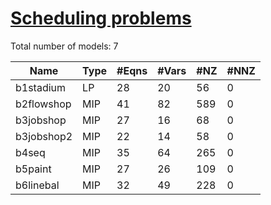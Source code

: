 #  [Scheduling problems](https://examples.xpress.fico.com/example.pl?id=mosel_app_2)

Total number of models:   7

| Name       | Type | #Eqns | #Vars | #NZ | #NNZ |
|------------|------|-------|-------|-----|------|
| b1stadium  | LP   | 28    | 20    | 56  | 0    |
| b2flowshop | MIP  | 41    | 82    | 589 | 0    |
| b3jobshop  | MIP  | 27    | 16    | 68  | 0    |
| b3jobshop2 | MIP  | 22    | 14    | 58  | 0    |
| b4seq      | MIP  | 35    | 64    | 265 | 0    |
| b5paint    | MIP  | 27    | 26    | 109 | 0    |
| b6linebal  | MIP  | 32    | 49    | 228 | 0    |